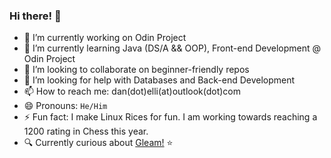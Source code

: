 ### Hi there! 👋

- 🔭 I’m currently working on Odin Project
- 🌱 I’m currently learning Java (DS/A && OOP), Front-end Development @ Odin Project
- 👯 I’m looking to collaborate on beginner-friendly repos
- 🤔 I’m looking for help with Databases and Back-end Development
- 📫 How to reach me: dan(dot)elli(at)outlook(dot)com
- 😄 Pronouns: `He/Him`
- ⚡ Fun fact: I make Linux Rices for fun. I am working towards reaching a 1200 rating in Chess this year.
- 🔍 Currently curious about [Gleam!](https://gleam.run) ⭐
